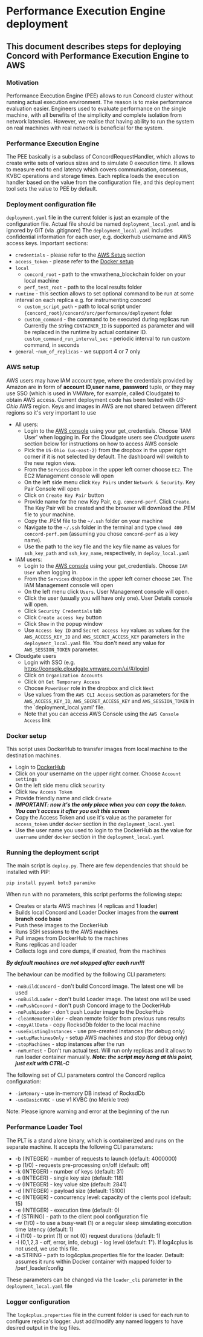 # Performance Execution Engine deployment

## This document describes steps for deploying Concord with Performance Execution Engine to AWS

### Motivation
Performance Execution Engine (PEE) allows to run Concord cluster without running actual execution environment. The reason is to make performance evaluation easier. Engineers used to evaluate performance on the single machine, with all benefits of the simplicity and complete isolation from network latencies. However, we realise that having ability to run the system on real machines with real network is beneficial for the system.

### Performance Execution Engine
The PEE basically is a subclass of ConcordRequestHandler, which allows to create write sets of various sizes and to simulate 0 execution time. It allows to measure end to end latency which covers communication, consensus, KVBC operations and storage times.
Each replica loads the execution handler based on the value from the configuration file, and this deployment tool sets the value to PEE by default.

### Deployment configuration file
`deployment.yaml` file in the current folder is just an example of the configuration file. Actual file should be named `deployment_local.yaml` and is ignored by GIT (via .gitignore)
The `deployment_local.yaml` includes confidential information for each user, e.g. dockerhub username and AWS access keys.
Important sections:
 - `credentials` - please refer to the [AWS Setup](#awssetup) section
 - `access_token` - please refer to the [Docker setup](#dockerhubsetup)
 - `local`
   - `concord_root` - path to the vmwathena_blockchain folder on your local machine
   - `perf_test_root` - path to the local results folder
 - `runtime` - this section allows to set optional command to be run at some interval on each replica
               e.g. for instrumenting concord
    - `custom_script_path` - path to local script under `{concord_root}/concord/src/performance/deployement` foler
    - `custom_command` - the command to be executed during replicas run
                         Currently the string `CONTAINER_ID` is supported as parameter
                         and will be replaced in the runtime by actual container ID.
      `custom_command_run_interval_sec` - periodic interval to run custom command, in seconds
 - `general`
    -`num_of_replicas` - we support 4 or 7 only

### AWS setup
AWS users may have IAM account type, where the credentials provided by Amazon are in form of **account ID**,**user name**, **password** tuple, or they may use SSO (which is used in VMWare, for example, called Cloudgate) to obtain AWS access.
Current deployment code has been tested with *US-Ohio* AWS region. Keys and images in AWS are not shared between different regions so it's very important to use
- All users:
  - Login to the [AWS console](https://aws.amazon.com/console/) using your get_credentials. Choose `IAM User' when logging in.
  For the Cloudgate users see *Cloudgate users* section below for instructions on how to access AWS console
  - Pick the `US-Ohio (us-east-2)` from the dropbox in the upper right corner if it is not selected by default. The dashboard will switch to the new region view.
  - From the `Services` dropbox in the upper left corner choose `EC2`. The EC2 Management console will open
  - On the left side menu click `Key Pairs` under `Network & Security`. Key Pair Console will open
  - Click on `Create Key Pair` button
  - Provide name for the new Key Pair, e.g. `concord-perf`. Click `Create`. The Key Pair will be created and the browser will download the .PEM file to your machine.
  - Copy the .PEM file to the `~/.ssh` folder on your machine
  - Navigate to the `~/.ssh` folder in the terminal and type `chmod 400 concord-perf.pem` (assuming you chose `concord-perf` as a key name).
  - Use the path to the key file and the key file name as values for `ssh_key_path` and `ssh_key_name`, respectively, in `deploy_local.yaml`
- IAM users:
  - Login to the [AWS console](https://aws.amazon.com/console/) using your get_credentials. Choose `IAM User` when logging in.
  - From the `Services` dropbox in the upper left corner choose `IAM`. The IAM Management console will open
  - On the left menu click `Users`. User Management console will open.
  - Click the user (usually you will have only one). User Details console will open.
  - Click `Security Credentials` tab
  - Click `Create access key` button
  - Click `Show` in the popup window
  - Use `Access key ID` and `Secret access key` values as values for the `AWS_ACCESS_KEY_ID` and `AWS_SECRET_ACCESS_KEY` parameters in the `deployment_local.yaml` file. You don't need any value for `AWS_SESSION_TOKEN` parameter.
- Cloudgate users
  - Login with SSO (e.g. https://console.cloudgate.vmware.com/ui/#/login)
  - Click on `Organization Accounts`
  - Click on `Get Temporary Access`
  - Choose `PowerUser` role in the dropbox and click `Next`
  - Use values from the `AWS CLI Access` section as parameters for the `AWS_ACCESS_KEY_ID`, `AWS_SECRET_ACCESS_KEY` and `AWS_SESSION_TOKEN` in the `deployment_local.yaml' file.
  - Note that you can access AWS Console using the `AWS Console Access` link

### Docker setup
This script uses DockerHub to transfer images from local machine to the destination machines.

- Login to [DockerHub](https://hub.docker.com)
- Click on your username on the upper right corner. Choose `Account settings`
- On the left side menu click `Security`
- Click `New Access Token`
- Provide friendly name and click `Create`
- ***IMPORTANT: now it's the only place when you can copy the token. You can't access it after you exit this screen***
- Copy the Access Token and use it's value as the parameter for `access_token` under `docker` section in the `deployment_local.yaml`
- Use the user name you used to login to the DockerHub as the value for `username` under `docker` section in the `deployment_local.yaml`

### Running the deployment script
The main script is `deploy.py`. There are few dependencies that should be installed with PIP:

`pip install pyyaml boto3 paramiko`

When run with no parameters, this script performs the following steps:
- Creates or starts AWS machines (4 replicas and 1 loader)
- Builds local Concord and Loader Docker images from the **current branch code base**
- Push these images to the DockerHub
- Runs SSH sessions to the AWS machines
- Pull images from DockerHub to the machines
- Runs replicas and loader
- Collects logs and core dumps, if created, from the machines

***By default machines are not stopped after each run!!!***

The behaviour can be modified by the following CLI parameters:
- `-noBuildConcord` - don't build Concord image. The latest one will be used
- `-noBuildLoader` - don't build Loader image. The latest one will be used
- `-noPushConcord` - don't push Concord image to the DockerHub
- `-noPushLoader` - don't push Loader image to the DockerHub
- `-cleanRemoteFolder` - clean remote folder from previous runs results
- `-copyAllData` - copy RocksdDb folder to the local machine
- `-useExistingInstances` - use pre-created instances (for debug only)
- `-setupMachinesOnly` - setup AWS machines and stop (for debug only)
- `-stopMachines` - stop instances after the run
- `-noRunTest` - Don't run actual test. Will run only replicas and it allows to run loader container manually.
                ***Note: the script may hang at this point, just exit with CTRL-C***

The following set of CLI parameters control the Concord replica configuration:
- `-inMemory` - use in-memory DB instead of RocksdDb
- `-useBasicKVBC` - use v1 KVBC (no Merkle tree)

Note: Please ignore warning and error at the beginning of the run

### Performance Loader Tool
The PLT is a stand alone binary, which is containerized and runs on the separate machine. It accepts the following CLI parameters:
  - -b (INTEGER) - number of requests to launch (default: 4000000)
  - -p (1/0) - requests pre-processing on/off (default: off)
  - -k (INTEGER) - number of keys (default: 31)
  - -s (INTEGER) - single key size (default: 118)
  - -v (INTEGER) - key value size (default: 2841)
  - -d (INTEGER) - payload size (default: 15100)
  - -c (INTEGER) - concurrency level: capacity of the clients pool (default: 15)
  - -e (INTEGER) - execution time (default: 0)
  - -f (STRING) - path to the client pool configuration file
  - -w (1/0) - to use a busy-wait (1) or a regular sleep simulating execution time latency (default: 1)
  - -i (1/0) - to print (1) or not (0) request durations (default: 1)
  - -l (0,1,2,3 - off, error, info, debug) - log level (default: 1"). If log4cplus is not used, we use this file.
  - -a STRING - path to log4cplus.properties file for the loader. Default: assumes it runs within Docker container with mapped folder to /perf_loader/config

  These parameters can be changed via the `loader_cli` parameter in the `deployment_local.yaml` file

### Logger configuration
The `log4cplus.properties` file in the current folder is used for each run to configure replica's logger. Just add/modify any named loggers to have desired output in the log files.
